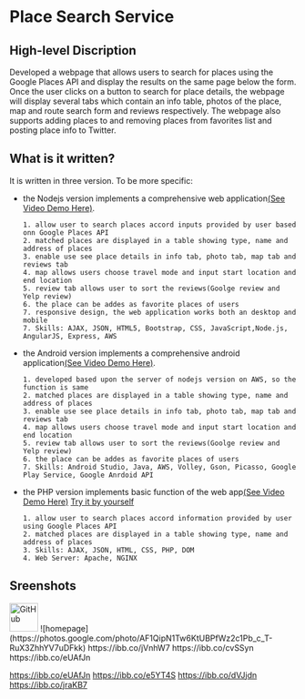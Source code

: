 # Place Search Service

## High-level Discription
Developed a webpage that allows users to search for places using the Google Places API and display the results on the same page 
below the form. Once the user clicks on a button to search for place details, the webpage will display several tabs which contain
an info table, photos of the place, map and route search form and reviews respectively. The webpage also supports adding places to
and removing places from favorites list and posting place info to Twitter.

## What is it written?
It is written in three version. To be more specific:

* the Nodejs version implements a comprehensive web application[(See Video Demo Here)](https://www.youtube.com/watch?v=5OTM7qBMxfM).
      
      1. allow user to search places accord inputs provided by user based onn Google Places API 
      2. matched places are displayed in a table showing type, name and address of places
      3. enable use see place details in info tab, photo tab, map tab and reviews tab
      4. map allows users choose travel mode and input start location and end location
      5. review tab allows user to sort the reviews(Goolge review and Yelp review)
      6. the place can be addes as favorite places of users
      7. responsive design, the web application works both an desktop and mobile
      7. Skills: AJAX, JSON, HTML5, Bootstrap, CSS, JavaScript,Node.js, AngularJS, Express, AWS
      
* the Android version implements a comprehensive android application[(See Video Demo Here)](https://www.youtube.com/watch?v=jhmInPC0m4M&feature=youtu.be).

      1. developed based upon the server of nodejs version on AWS, so the function is same
      2. matched places are displayed in a table showing type, name and address of places
      3. enable use see place details in info tab, photo tab, map tab and reviews tab
      4. map allows users choose travel mode and input start location and end location
      5. review tab allows user to sort the reviews(Goolge review and Yelp review)
      6. the place can be addes as favorite places of users 
      7. Skills: Android Studio, Java, AWS, Volley, Gson, Picasso, Google Play Service, Google Anrdoid API


* the PHP version implements basic function of the web app[(See Video Demo Here)](https://www.youtube.com/watch?v=1uffTsR2jLk&feature=youtu.be)
[Try it by yourself](http://cs-server.usc.edu:12293/page.php)
      
      1. allow user to search places accord information provided by user using Google Places API
      2. matched places are displayed in a table showing type, name and address of places
      3. Skills: AJAX, JSON, HTML, CSS, PHP, DOM
      4. Web Server: Apache, NGINX
   
 ## Sreenshots
 <img src="https://photos.google.com/photo/AF1QipN1Tw6KtUBPfWz2c1Pb_c_T-RuX3ZhhYV7uDFkk" alt="GitHub" title="GitHub,Social Coding" width="50" height="50" />
![homepage](https://photos.google.com/photo/AF1QipN1Tw6KtUBPfWz2c1Pb_c_T-RuX3ZhhYV7uDFkk)
 https://ibb.co/jVnhW7
 https://ibb.co/cvSSyn
 https://ibb.co/eUAfJn
 
 https://ibb.co/eUAfJn
 https://ibb.co/e5YT4S
 https://ibb.co/dVJjdn
 https://ibb.co/jraKB7
